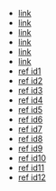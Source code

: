  * [link](url "title")
 * [link](url 'title')
 * [link](url "title 'with' \"quotes\"")
 * [link](url 'title \'with\' "quotes"')
 * [link](url "title with (brackets)")
 * [link](url 'title with (brackets)')
 * [ref id1]
 * [ref id2]
 * [ref id3]
 * [ref id4]
 * [ref id5]
 * [ref id6]
 * [ref id7]
 * [ref id8]
 * [ref id9]
 * [ref id10]
 * [ref id11]
 * [ref id12]

[ref id1]: url "title"
[ref id2]: url 'title'
[ref id3]: url "title 'with' \"quotes\""
[ref id4]: url 'title \'with\' "quotes"'
[ref id5]: url "title with (brackets)"
[ref id6]: url 'title with (brackets)'
[ref id7]: url (title)
[ref id8]: url (title with \(brackets\))
[ref id9]: url
 (title)
[ref id10]: url
            "title"
[ref id11]: url
             'title'
[ref id12]: url
"title"
